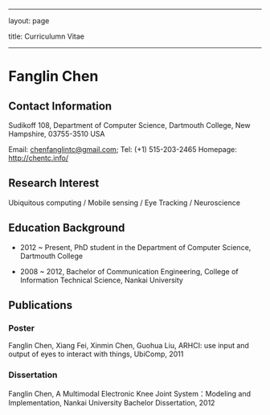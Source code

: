 ﻿---

layout: page

title: Curriculumn Vitae

---


# Fanglin Chen


## Contact Information
Sudikoff 108, Department of Computer Science, Dartmouth College, New Hampshire, 03755-3510 USA

Email: chenfanglintc@gmail.com; Tel: (+1) 515-203-2465 Homepage: <http://chentc.info/>


## Research Interest


Ubiquitous computing / Mobile sensing / Eye Tracking / Neuroscience

## Education Background

- 2012 ~ Present, PhD student in the Department of Computer Science, Dartmouth College

- 2008 ~ 2012, Bachelor of Communication Engineering, College of Information Technical Science, Nankai University





## Publications


### Poster
Fanglin Chen, Xiang Fei, Xinmin Chen, Guohua Liu, ARHCI: use input and output of eyes to interact with things, UbiComp, 2011


### Dissertation


Fanglin Chen, A Multimodal Electronic Knee Joint System：Modeling and Implementation, Nankai University Bachelor Dissertation, 2012

